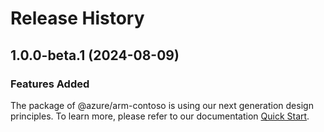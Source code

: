 # Release History
    
## 1.0.0-beta.1 (2024-08-09)

### Features Added

The package of @azure/arm-contoso is using our next generation design principles. To learn more, please refer to our documentation [Quick Start](https://aka.ms/azsdk/js/mgmt/quickstart).
